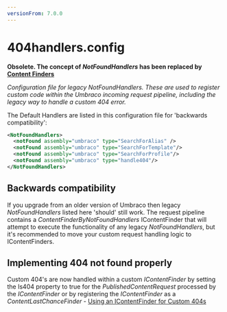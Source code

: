 ```yaml
---
versionFrom: 7.0.0
---
```


# 404handlers.config

**Obsolete.  The concept of *NotFoundHandlers* has been replaced by [Content Finders](../../routing/request-pipeline/IContentFinder)**

_Configuration file for legacy *NotFoundHandlers*. These are used to register custom code within the Umbraco incoming request pipeline, including the legacy way to handle a custom 404 error._

The Default Handlers are listed in this configuration file for 'backwards compatibility':

```xml
<NotFoundHandlers>
  <notFound assembly="umbraco" type="SearchForAlias" />
  <notFound assembly="umbraco" type="SearchForTemplate"/>
  <notFound assembly="umbraco" type="SearchForProfile"/>
  <notFound assembly="umbraco" type="handle404"/>
</NotFoundHandlers>
```

## Backwards compatibility

If you upgrade from an older version of Umbraco then legacy *NotFoundHandlers* listed here 'should' still work. The request pipeline contains a *ContentFinderByNotFoundHandlers* IContentFinder that will attempt to execute the functionality of any legacy *NotFoundHandlers*, but it's recommended to move your custom request handling logic to IContentFinders.

## Implementing 404 not found properly

Custom 404's are now handled within a custom *IContentFinder* by setting the Is404 property to true for the *PublishedContentRequest* processed by the *IContentFinder* or by registering the *IContentFinder* as a *ContentLastChanceFinder* - [Using an IContentFinder for Custom 404s](../../routing/request-pipeline/IContentFinder#notfoundhandlers)
